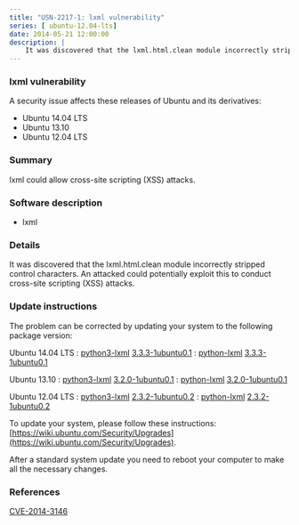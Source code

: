 ```yaml
---
title: "USN-2217-1: lxml vulnerability"
series: [ ubuntu-12.04-lts]
date: 2014-05-21 12:00:00
description: |
    It was discovered that the lxml.html.clean module incorrectly stripped control characters. An attacked could potentially exploit this to conduct cross-site scripting (XSS) attacks. 
--- 
```

 
### lxml vulnerability

A security issue affects these releases of Ubuntu and its derivatives:

* Ubuntu 14.04 LTS
* Ubuntu 13.10
* Ubuntu 12.04 LTS

### Summary

lxml could allow cross-site scripting (XSS) attacks. 

### Software description

* lxml 

### Details

It was discovered that the lxml.html.clean module incorrectly stripped control characters. An attacked could potentially exploit this to conduct cross-site scripting (XSS) attacks. 

### Update instructions

The problem can be corrected by updating your system to the following package version:

Ubuntu 14.04 LTS
 : [python3-lxml](https://launchpad.net/ubuntu/+source/lxml) <span> [3.3.3-1ubuntu0.1](https://launchpad.net/ubuntu/+source/lxml/3.3.3-1ubuntu0.1) </span> 
 : [python-lxml](https://launchpad.net/ubuntu/+source/lxml) <span> [3.3.3-1ubuntu0.1](https://launchpad.net/ubuntu/+source/lxml/3.3.3-1ubuntu0.1) </span> 

Ubuntu 13.10
 : [python3-lxml](https://launchpad.net/ubuntu/+source/lxml) <span> [3.2.0-1ubuntu0.1](https://launchpad.net/ubuntu/+source/lxml/3.2.0-1ubuntu0.1) </span> 
 : [python-lxml](https://launchpad.net/ubuntu/+source/lxml) <span> [3.2.0-1ubuntu0.1](https://launchpad.net/ubuntu/+source/lxml/3.2.0-1ubuntu0.1) </span> 

Ubuntu 12.04 LTS
 : [python3-lxml](https://launchpad.net/ubuntu/+source/lxml) <span> [2.3.2-1ubuntu0.2](https://launchpad.net/ubuntu/+source/lxml/2.3.2-1ubuntu0.2) </span> 
 : [python-lxml](https://launchpad.net/ubuntu/+source/lxml) <span> [2.3.2-1ubuntu0.2](https://launchpad.net/ubuntu/+source/lxml/2.3.2-1ubuntu0.2) </span> 

To update your system, please follow these instructions: [https://wiki.ubuntu.com/Security/Upgrades](https://wiki.ubuntu.com/Security/Upgrades).

After a standard system update you need to reboot your computer to make all the necessary changes. 

### References

 [CVE-2014-3146](http://people.ubuntu.com/~ubuntu-security/cve/CVE-2014-3146)
 
